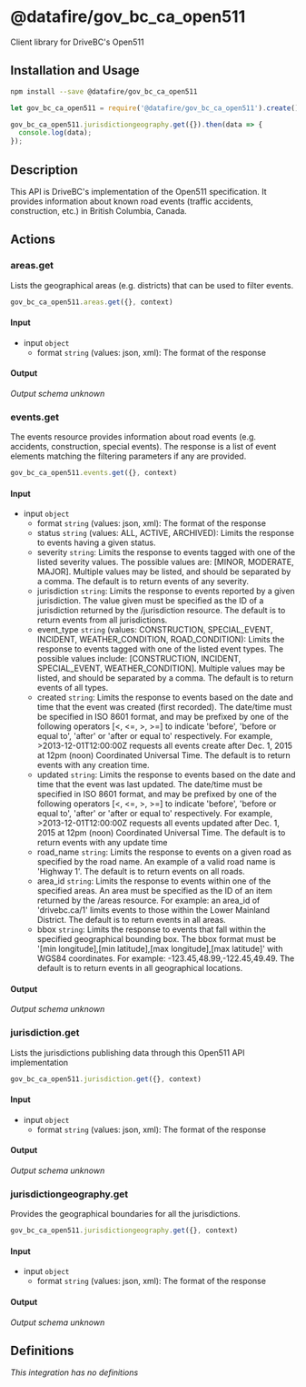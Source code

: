 # @datafire/gov_bc_ca_open511

Client library for DriveBC's Open511

## Installation and Usage
```bash
npm install --save @datafire/gov_bc_ca_open511
```
```js
let gov_bc_ca_open511 = require('@datafire/gov_bc_ca_open511').create();

gov_bc_ca_open511.jurisdictiongeography.get({}).then(data => {
  console.log(data);
});
```

## Description

This API is DriveBC's implementation of the Open511 specification.  It provides information about known road events (traffic accidents, construction, etc.) in British Columbia, Canada.

## Actions

### areas.get
Lists the geographical areas (e.g. districts) that can be used to filter events.


```js
gov_bc_ca_open511.areas.get({}, context)
```

#### Input
* input `object`
  * format `string` (values: json, xml): The format of the response

#### Output
*Output schema unknown*

### events.get
The events resource provides information about road events (e.g. accidents, construction, special events). The response is a list of event elements matching the filtering parameters if any are provided. 


```js
gov_bc_ca_open511.events.get({}, context)
```

#### Input
* input `object`
  * format `string` (values: json, xml): The format of the response
  * status `string` (values: ALL, ACTIVE, ARCHIVED): Limits the response to events having a given status.
  * severity `string`: Limits the response to events tagged with one of the listed severity values. The possible values are: [MINOR, MODERATE, MAJOR].  Multiple values may be listed, and should be separated by a comma. The default is to return events of any severity.
  * jurisdiction `string`: Limits the response to events reported by a given jurisdiction. The value given must be specified as the ID of a jurisdiction returned by the /jurisdiction resource. The default is to return events from all jurisdictions.
  * event_type `string` (values: CONSTRUCTION, SPECIAL_EVENT, INCIDENT, WEATHER_CONDITION, ROAD_CONDITION): Limits the response to events tagged with one of the listed event types.  The possible values include: [CONSTRUCTION, INCIDENT, SPECIAL_EVENT, WEATHER_CONDITION].  Multiple values may be listed, and should be separated by a comma. The default is to return events of all types.
  * created `string`: Limits the response to events based on the date and time that the event was created (first recorded). The date/time must be specified in ISO 8601 format, and may be prefixed by one of the following operators [<, <=, >, >=] to indicate 'before', 'before or equal to', 'after' or 'after or equal to' respectively.  For example, >2013-12-01T12:00:00Z requests all events create after Dec. 1, 2015 at 12pm (noon) Coordinated Universal Time.  The default is to return events with any creation time.
  * updated `string`: Limits the response to events based on the date and time that the event was last updated. The date/time must be specified in ISO 8601 format, and may be prefixed by one of the following operators [<, <=, >, >=] to indicate 'before', 'before or equal to', 'after' or 'after or equal to' respectively.  For example, >2013-12-01T12:00:00Z requests all events updated after Dec. 1, 2015 at 12pm (noon) Coordinated Universal Time. The default is to return events with any update time
  * road_name `string`: Limits the response to events on a given road as specified by the road name.  An example of a valid road name is 'Highway 1'. The default is to return events on all roads.
  * area_id `string`: Limits the response to events within one of the specified areas.  An area must be specified as the ID of an item returned by the /areas resource. For example: an area_id of 'drivebc.ca/1' limits events to those within the Lower Mainland District.  The default is to return events in all areas.
  * bbox `string`: Limits the response to events that fall within the specified geographical bounding box.  The bbox format must be '[min longitude],[min latitude],[max longitude],[max latitude]' with WGS84 coordinates.  For example: -123.45,48.99,-122.45,49.49.  The default is to return events in all geographical locations.

#### Output
*Output schema unknown*

### jurisdiction.get
Lists the jurisdictions publishing data through this Open511 API implementation


```js
gov_bc_ca_open511.jurisdiction.get({}, context)
```

#### Input
* input `object`
  * format `string` (values: json, xml): The format of the response

#### Output
*Output schema unknown*

### jurisdictiongeography.get
Provides the geographical boundaries for all the jurisdictions.


```js
gov_bc_ca_open511.jurisdictiongeography.get({}, context)
```

#### Input
* input `object`
  * format `string` (values: json, xml): The format of the response

#### Output
*Output schema unknown*



## Definitions

*This integration has no definitions*
